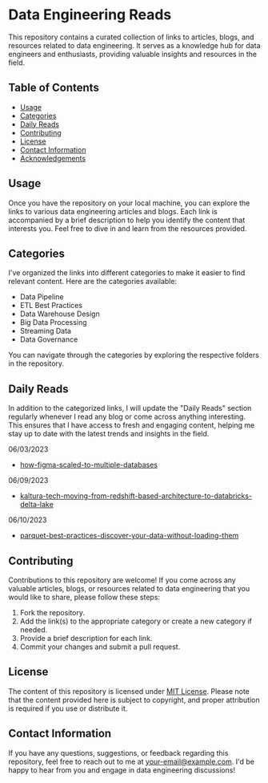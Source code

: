 # Data Engineering Reads

This repository contains a curated collection of links to articles, blogs, and resources related to data engineering. It serves as a knowledge hub for data engineers and enthusiasts, providing valuable insights and resources in the field.

## Table of Contents
- [Usage](#usage)
- [Categories](#categories)
- [Daily Reads](#daily-reads)
- [Contributing](#contributing)
- [License](#license)
- [Contact Information](#contact-information)
- [Acknowledgements](#acknowledgements)

## Usage
Once you have the repository on your local machine, you can explore the links to various data engineering articles and blogs. Each link is accompanied by a brief description to help you identify the content that interests you. Feel free to dive in and learn from the resources provided.

## Categories
I've organized the links into different categories to make it easier to find relevant content. Here are the categories available:

- Data Pipeline
- ETL Best Practices
- Data Warehouse Design
- Big Data Processing
- Streaming Data
- Data Governance

You can navigate through the categories by exploring the respective folders in the repository.

## Daily Reads
In addition to the categorized links, I will update the "Daily Reads" section regularly whenever I read any blog or come across anything interesting. This ensures that I have access to fresh and engaging content, helping me stay up to date with the latest trends and insights in the field.

06/03/2023<br>
- [how-figma-scaled-to-multiple-databases](https://www.figma.com/blog/how-figma-scaled-to-multiple-databases/)

06/09/2023<br>
- [kaltura-tech-moving-from-redshift-based-architecture-to-databricks-delta-lake](https://medium.com/kaltura-tech/moving-from-redshift-based-architecture-to-databricks-delta-lake-7a17be6449d7)

06/10/2023<br>
- [parquet-best-practices-discover-your-data-without-loading-them](https://towardsdatascience.com/parquet-best-practices-discover-your-data-without-loading-them-f854c57a45b6)

## Contributing
Contributions to this repository are welcome! If you come across any valuable articles, blogs, or resources related to data engineering that you would like to share, please follow these steps:

1. Fork the repository.
2. Add the link(s) to the appropriate category or create a new category if needed.
3. Provide a brief description for each link.
4. Commit your changes and submit a pull request.


## License
The content of this repository is licensed under [MIT License](LICENSE.md). Please note that the content provided here is subject to copyright, and proper attribution is required if you use or distribute it.

## Contact Information
If you have any questions, suggestions, or feedback regarding this repository, feel free to reach out to me at [your-email@example.com](mailto:your-email@example.com). I'd be happy to hear from you and engage in data engineering discussions!
